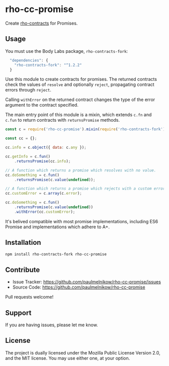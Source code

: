 rho-cc-promise
==============

Create [rho-contracts][] for Promises.

[rho-contracts]: https://github.com/bodylabs/rho-contracts-fork


Usage
-----

You must use the Body Labs package, `rho-contracts-fork`:
```js
  "dependencies": {
    "rho-contracts-fork": "^1.2.2"
  }
```

Use this module to create contracts for promises. The returned contracts check
the values of `resolve` and optionally `reject`, propagating contract errors
through `reject`.

Calling `withError` on the returned contract changes the type of the error
argument to the contract specified.

The main entry point of this module is a mixin, which extends `c.fn` and `c.fun`
to return contracts with `returnsPromise` methods.

```js
const c = require('rho-cc-promise').mixin(require('rho-contracts-fork'));

const cc = {};

cc.info = c.object({ data: c.any });

cc.getInfo = c.fun()
    .returnsPromise(cc.info);

// A function which returns a promise which resolves with no value.
cc.doSomething = c.fun()
    .returnsPromise(c.value(undefined));

// A function which returns a promise which rejects with a custom error type.
cc.customError = c.array(c.error);

cc.doSomething = c.fun()
    .returnsPromise(c.value(undefined))
    .withError(cc.customError);
```

It's belived compatible with most promise implementations, including ES6
Promise and implementations which adhere to A+.


Installation
------------

```sh
npm install rho-contracts-fork rho-cc-promise
```


Contribute
----------

- Issue Tracker: https://github.com/paulmelnikow/rho-cc-promise/issues
- Source Code: https://github.com/paulmelnikow/rho-cc-promise

Pull requests welcome!


Support
-------

If you are having issues, please let me know.


License
-------

The project is dually licensed under the Mozilla Public License Version 2.0,
and the MIT license. You may use either one, at your option.
